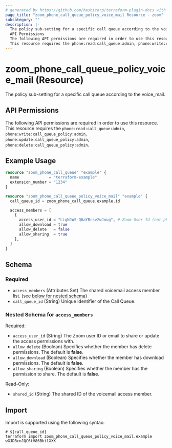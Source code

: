 ```yaml
---
# generated by https://github.com/hashicorp/terraform-plugin-docs with own template
page_title: "zoom_phone_call_queue_policy_voice_mail Resource - zoom"
subcategory: ""
description: |-
  The policy sub-setting for a specific call queue according to the voice_mail.
  API Permissions
  The following API permissions are required in order to use this resource.
  This resource requires the phone:read:call_queue:admin, phone:write:call_queue_policy:admin, phone:update:call_queue_policy:admin, phone:delete:call_queue_policy:admin.
---
```


# zoom_phone_call_queue_policy_voice_mail (Resource)

The policy sub-setting for a specific call queue according to the voice_mail.

## API Permissions

The following API permissions are required in order to use this resource.
This resource requires the `phone:read:call_queue:admin`, `phone:write:call_queue_policy:admin`, `phone:update:call_queue_policy:admin`, `phone:delete:call_queue_policy:admin`.

## Example Usage

```terraform
resource "zoom_phone_call_queue" "example" {
  name             = "terraform-example"
  extension_number = "1234"
}

resource "zoom_phone_call_queue_policy_voice_mail" "example" {
  call_queue_id = zoom_phone_call_queue.example.id

  access_members = [
    {
      access_user_id = "LLgNJuS-Q6aYBcsv2wJnug", # Zoom User Id (not phone user id)
      allow_download = true
      allow_delete   = false
      allow_sharing  = true
    },
  ]
}
```

<!-- schema generated by tfplugindocs -->
## Schema

### Required

- `access_members` (Attributes Set) The shared voicemail access member list. (see [below for nested schema](#nestedatt--access_members))
- `call_queue_id` (String) Unique identifier of the Call Queue.

<a id="nestedatt--access_members"></a>
### Nested Schema for `access_members`

Required:

- `access_user_id` (String) The Zoom user ID or email to share or update the access permissions with.
- `allow_delete` (Boolean) Specifies whether the member has delete permissions. The default is **false**.
- `allow_download` (Boolean) Specifies whether the member has download permissions. The default is **false**.
- `allow_sharing` (Boolean) Specifies whether the member has the permission to share. The default is **false**.

Read-Only:

- `shared_id` (String) The shared ID of the voicemail access member.

## Import

Import is supported using the following syntax:

```shell
# ${call_queue_id}
terraform import zoom_phone_call_queue_policy_voice_mail.example wGJDBcnJQC6tV86BbtlXXX
```

